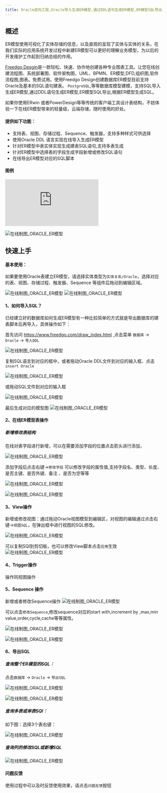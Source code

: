 ```yaml
---
title: Oracle逆向工程,Oracle导入生成ER模型,通过DDL语句生成ER模型,ER模型SQL导出,根据ER模型生成SQL,SQL与ER模型,ERWin替代
---
```


## 概述

ER模型使用可视化了实体存储的信息，以及直观的呈现了实体与实体的关系，在我们实际的应用系统开发过程中新建ER模型可以更好的理解业务模型，为以后的开发维护工作起到归纳总结的作用。

[Freedgo Desgin](https://www.freedgo.com)是一款轻松、快速、协作地创建各种专业图表工具。让您在线创建流程图、系统部署图、软件架构图、UML、BPMN、ER模型,DFD,组织图,软件流程图,图表。免费试用。使用Freedgo Design创建数据库ER模型目前支持Oracle及基本的SQL语句建表。 `PostgreSQL`,等等数据库模型建模，支持SQL导入生成ER模型,通过DDL语句生成ER模型,ER模型SQL导出,根据ER模型生成SQL。

如果你使用ERwin 或者PowerDesign等等传统的客户端工具设计表结构，不妨体验一下在线ER模型带来的轻量级，云端存储，随时使用的好处。


#### 提供如下功能：

- 支持表、视图、存储过程、Sequence、触发器，支持多种样式可供选择
- 使用Oracle DDL 语言实现在线导入生成ER模型
- 针对ER模型中表实体实现生成建表SQL语句,支持多表生成
- 针对ER模型中选择表的字段生成字段新增或修改SQL语句
- 在线导出ER模型对应的SQL脚本

#### 图例

![在线制图 Oracle ER模型例子](https://www.freedgo.com/showcase/software_design/EntityRelationshipDiagram_1.html "在线制图 Oracle ER模型例子")

![在线制图_ORACLE_ER模型](https://www.freedgo.com/public/themes/freedgo/er/oracle/er_oracle1.png "在线制图 Oracle ER模型")

## 快速上手

#### 基本使用：

如果要使用Oracle表建立ER模型，请选择实体类型为`实体关系/Oracle`，选择对应的表、视图、存储过程、触发器、Sequence 等组件后拖动到编辑区域。

![在线制图_ORACLE_ER模型](https://www.freedgo.com/public/themes/freedgo/er/oracle/er_oracle2.png "在线制图 Oracle ER模型")
![在线制图_ORACLE_ER模型](https://www.freedgo.com/public/themes/freedgo/er/oracle/er_oracle3.png "在线制图 Oracle ER模型")



#### 1、如何导入SQL？
已经建立好的数据库如何生成ER模型有一种比较简单的方式就是导出数据库的建表脚本后再导入，具体操作如下：

首先访问 https://www.freedgo.com/draw_index.html ,点击菜单 `数据库` -> `Oracle` -> `导入DDL`

![在线制图_ORACLE_ER模型](https://www.freedgo.com/public/themes/freedgo/er/oracle/er_oracle4.png "在线制图 Oracle ER模型") 


复制SQL语言到对应的框中，或者拖动Oracle DDL文件到对应的输入框、点击`insert Oracle`

![在线制图_ORACLE_ER模型](https://www.freedgo.com/public/themes/freedgo/er/oracle/er_oracle5.png "在线制图 Oracle ER模型") 

或拖动SQL文件到对应的输入框

![在线制图_ORACLE_ER模型](https://www.freedgo.com/public/themes/freedgo/er/oracle/er_oracle6.png "在线制图 Oracle ER模型") 

最后生成对应的模型图
![在线制图_ORACLE_ER模型](https://www.freedgo.com/public/themes/freedgo/er/oracle/er_oracle7.png "在线制图 Oracle ER模型") 


#### 2、在线ER模型表操作

##### 新增修改表结构

在线对表字段进行新增，可以在需要添加字段的位置点击箭头进行添加，

![在线制图_ORACLE_ER模型](https://www.freedgo.com/public/themes/freedgo/er/oracle/er_oracle8.png "在线制图 Oracle ER模型")

添加字段后点击右键->`修改字段` 可以修改字段的属性值,支持字段名、类型、长度、是否主键、是否外键、备注 、是否为空等等

![在线制图_ORACLE_ER模型](https://www.freedgo.com/public/themes/freedgo/er/oracle/er_oracle9.png "在线制图 Oracle ER模型")


![在线制图_ORACLE_ER模型](https://www.freedgo.com/public/themes/freedgo/er/oracle/er_oracle10.png "在线制图 Oracle ER模型") 


#### 3、View操作

新增或修改视图：通过拖动Oracle视图模型到编辑区，对视图的编辑通过点击右键->`视图SQL`，在弹出框中进行视图的SQL修改。

![在线制图_ORACLE_ER模型](https://www.freedgo.com/public/themes/freedgo/er/oracle/er_oracle11.png "在线制图 Oracle ER模型")


可以复制SQl到剪切板，也可以修改View脚本点击`应用`生效
![在线制图_ORACLE_ER模型](https://www.freedgo.com/public/themes/freedgo/er/oracle/er_oracle12.png "在线制图 Oracle ER模型")
 

#### 4、Trigger操作

操作同视图操作

#### 5、Sequence 操作
新增或者修改Sequence操作
![在线制图_ORACLE_ER模型](https://www.freedgo.com/public/themes/freedgo/er/oracle/er_oracle13.png "在线制图 Oracle ER模型")

可以点击`修改Sequence`,修改sequence对应的start with,increment by ,max,min value,order,cycle,cache等等属性。

![在线制图_ORACLE_ER模型](https://www.freedgo.com/public/themes/freedgo/er/oracle/er_oracle14.png "在线制图 Oracle ER模型")

![在线制图_ORACLE_ER模型](https://www.freedgo.com/public/themes/freedgo/er/oracle/er_oracle15.png "在线制图 Oracle ER模型")

#### 6、导出SQL

##### 查询整个ER模型的SQL：

点击`数据库` -> `Oracle` -> `导出SQL`

![在线制图_ORACLE_ER模型](https://www.freedgo.com/public/themes/freedgo/er/oracle/er_oracle16.png "在线制图 Oracle ER模型")

![在线制图_ORACLE_ER模型](https://www.freedgo.com/public/themes/freedgo/er/oracle/er_oracle17.png "在线制图 Oracle ER模型")

##### 查询多表或单表SQl：

如下图：选择3个表右键：

![在线制图_ORACLE_ER模型](https://www.freedgo.com/public/themes/freedgo/er/oracle/er_oracle18.png "在线制图 Oracle ER模型")

##### 查询列的修改SQL或新增SQL
 
![在线制图_ORACLE_ER模型](https://www.freedgo.com/public/themes/freedgo/er/oracle/er_oracle19.png "在线制图 Oracle ER模型")
 
#### 问题反馈
使用过程中可以及时反馈使用效果，请点击`问题反馈`按钮
